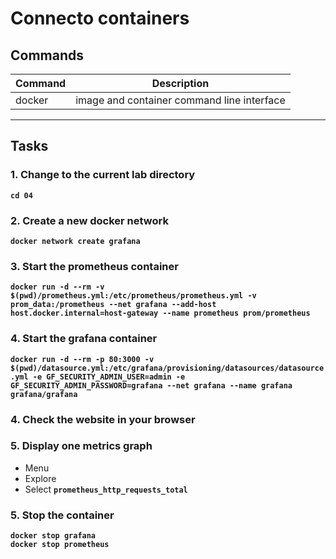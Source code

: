 # Connecto containers
## Commands
| Command | Description |
| --- | --- |
| docker | image and container command line interface |
---

## Tasks
### 1. Change to the current lab directory
**`cd 04`**  

### 2. Create a new docker network
**`docker network create grafana`**  

### 3. Start the prometheus container
**`docker run -d --rm -v $(pwd)/prometheus.yml:/etc/prometheus/prometheus.yml -v prom_data:/prometheus --net grafana --add-host host.docker.internal=host-gateway --name prometheus prom/prometheus`**  

### 4. Start the grafana container
**`docker run -d --rm -p 80:3000 -v $(pwd)/datasource.yml:/etc/grafana/provisioning/datasources/datasource.yml -e GF_SECURITY_ADMIN_USER=admin -e GF_SECURITY_ADMIN_PASSWORD=grafana --net grafana --name grafana grafana/grafana`**  

### 4. Check the website in your browser

### 5. Display one metrics graph
* Menu
* Explore
* Select **`prometheus_http_requests_total`**

### 5. Stop the container
**`docker stop grafana`**  
**`docker stop prometheus`**  
